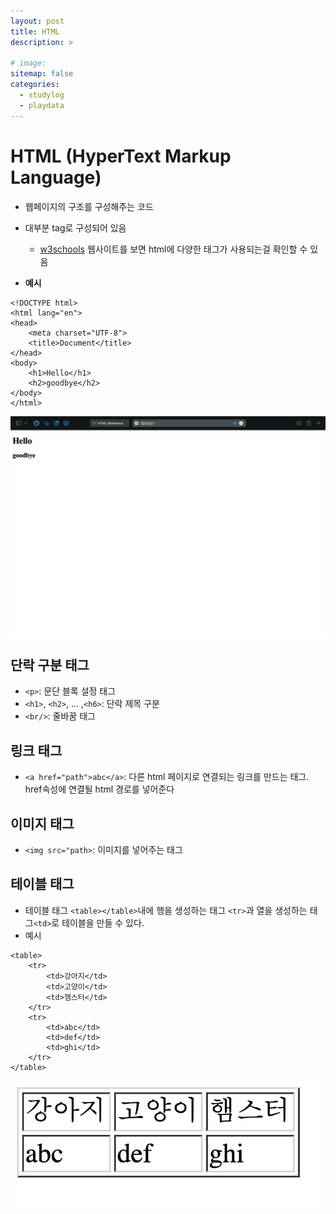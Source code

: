 ```yaml
---
layout: post
title: HTML
description: >
    
# image: 
sitemap: false
categories:
  - studylog
  - playdata
---
```


# HTML (HyperText Markup Language)
- 웹페이지의 구조를 구성해주는 코드
- 대부분 tag로 구성되어 있음
  - [w3schools](https://www.w3schools.com/tags/ref_byfunc.asp) 웹사이트를 보면 html에 다양한 태그가 사용되는걸 확인할 수 있음

- **예시**
```
<!DOCTYPE html>
<html lang="en">
<head>
    <meta charset="UTF-8">
    <title>Document</title>
</head>
<body>
    <h1>Hello</h1>
    <h2>goodbye</h2>
</body>
</html>
```
![html_ex](../../../assets/img/PlayDataNote/html_example.png)
## 단락 구분 태그
- `<p>`: 문단 블록 설정 태그
- `<h1>`, `<h2>`, ... ,`<h6>`: 단락 제목 구분  
- `<br/>`: 줄바꿈 태그

## 링크 태그
- `<a href="path">abc</a>`: 다른 html 페이지로 연결되는 링크를 만드는 태그. href속성에 연결될 html 경로를 넣어준다

## 이미지 태그
- `<img src="path>`: 이미지를 넣어주는 태그

## 테이블 태그
- 테이블 태그 `<table></table>`내에 행을 생성하는 태그 `<tr>`과 열을 생성하는 태그`<td>`로 테이블을 만들 수 있다.
- 예시

```
<table>
    <tr>
        <td>강아지</td>
        <td>고양이</td>
        <td>햄스터</td>
    </tr>
    <tr>
        <td>abc</td>
        <td>def</td>
        <td>ghi</td>
    </tr>
</table>
```

![htmltable](../../../assets/img/PlayDataNote/htmltable.png)
